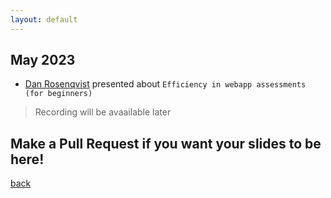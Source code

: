 ```yaml
---
layout: default
---
```


## May 2023

- [Dan Rosenqvist](https://www.linkedin.com/in/danrosenqvist/) presented about `Efficiency in webapp assessments (for beginners)`  
> Recording will be avaailable later  

## Make a Pull Request if you want your slides to be here!

[back](/)
